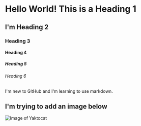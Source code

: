 # Hello World! This is a Heading 1
## I'm Heading 2
### Heading 3
#### Heading 4
##### Heading 5
###### Heading 6

I'm new to GitHub and I'm learning to use markdown.

## I'm trying to add an image below
![Image of Yaktocat](https://octodex.github.com/images/yaktocat.png)

